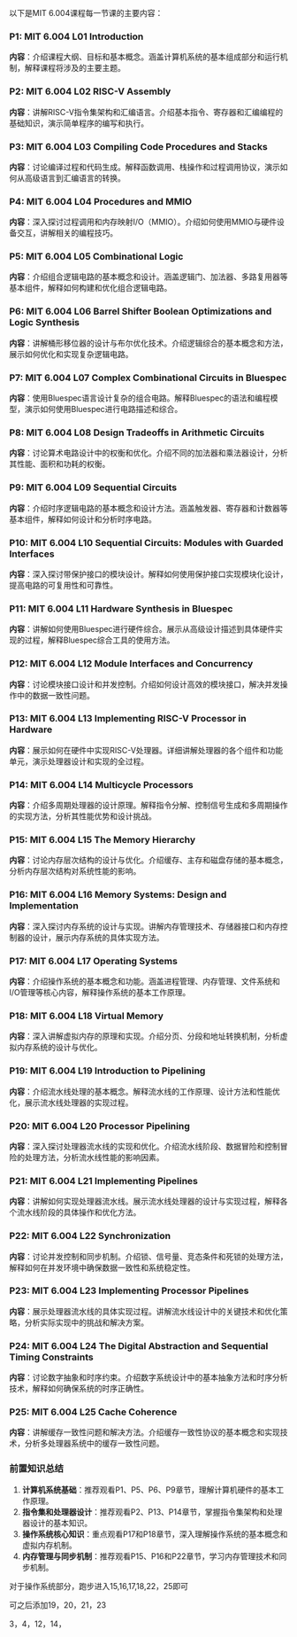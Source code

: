 以下是MIT 6.004课程每一节课的主要内容：

### P1: MIT 6.004 L01 Introduction

**内容**：介绍课程大纲、目标和基本概念。涵盖计算机系统的基本组成部分和运行机制，解释课程将涉及的主要主题。

### P2: MIT 6.004 L02 RISC-V Assembly

**内容**：讲解RISC-V指令集架构和汇编语言。介绍基本指令、寄存器和汇编编程的基础知识，演示简单程序的编写和执行。

### P3: MIT 6.004 L03 Compiling Code Procedures and Stacks

**内容**：讨论编译过程和代码生成。解释函数调用、栈操作和过程调用协议，演示如何从高级语言到汇编语言的转换。

### P4: MIT 6.004 L04 Procedures and MMIO

**内容**：深入探讨过程调用和内存映射I/O（MMIO）。介绍如何使用MMIO与硬件设备交互，讲解相关的编程技巧。

### P5: MIT 6.004 L05 Combinational Logic

**内容**：介绍组合逻辑电路的基本概念和设计。涵盖逻辑门、加法器、多路复用器等基本组件，解释如何构建和优化组合逻辑电路。

### P6: MIT 6.004 L06 Barrel Shifter Boolean Optimizations and Logic Synthesis

**内容**：讲解桶形移位器的设计与布尔优化技术。介绍逻辑综合的基本概念和方法，展示如何优化和实现复杂逻辑电路。

### P7: MIT 6.004 L07 Complex Combinational Circuits in Bluespec

**内容**：使用Bluespec语言设计复杂的组合电路。解释Bluespec的语法和编程模型，演示如何使用Bluespec进行电路描述和综合。

### P8: MIT 6.004 L08 Design Tradeoffs in Arithmetic Circuits

**内容**：讨论算术电路设计中的权衡和优化。介绍不同的加法器和乘法器设计，分析其性能、面积和功耗的权衡。

### P9: MIT 6.004 L09 Sequential Circuits

**内容**：介绍时序逻辑电路的基本概念和设计方法。涵盖触发器、寄存器和计数器等基本组件，解释如何设计和分析时序电路。

### P10: MIT 6.004 L10 Sequential Circuits: Modules with Guarded Interfaces

**内容**：深入探讨带保护接口的模块设计。解释如何使用保护接口实现模块化设计，提高电路的可复用性和可靠性。

### P11: MIT 6.004 L11 Hardware Synthesis in Bluespec

**内容**：讲解如何使用Bluespec进行硬件综合。展示从高级设计描述到具体硬件实现的过程，解释Bluespec综合工具的使用方法。

### P12: MIT 6.004 L12 Module Interfaces and Concurrency

**内容**：讨论模块接口设计和并发控制。介绍如何设计高效的模块接口，解决并发操作中的数据一致性问题。

### P13: MIT 6.004 L13 Implementing RISC-V Processor in Hardware

**内容**：展示如何在硬件中实现RISC-V处理器。详细讲解处理器的各个组件和功能单元，演示处理器设计和实现的全过程。

### P14: MIT 6.004 L14 Multicycle Processors

**内容**：介绍多周期处理器的设计原理。解释指令分解、控制信号生成和多周期操作的实现方法，分析其性能优势和设计挑战。

### P15: MIT 6.004 L15 The Memory Hierarchy

**内容**：讨论内存层次结构的设计与优化。介绍缓存、主存和磁盘存储的基本概念，分析内存层次结构对系统性能的影响。

### P16: MIT 6.004 L16 Memory Systems: Design and Implementation

**内容**：深入探讨内存系统的设计与实现。讲解内存管理技术、存储器接口和内存控制器的设计，展示内存系统的具体实现方法。

### P17: MIT 6.004 L17 Operating Systems

**内容**：介绍操作系统的基本概念和功能。涵盖进程管理、内存管理、文件系统和I/O管理等核心内容，解释操作系统的基本工作原理。

### P18: MIT 6.004 L18 Virtual Memory

**内容**：深入讲解虚拟内存的原理和实现。介绍分页、分段和地址转换机制，分析虚拟内存系统的设计与优化。

### P19: MIT 6.004 L19 Introduction to Pipelining

**内容**：介绍流水线处理的基本概念。解释流水线的工作原理、设计方法和性能优化，展示流水线处理器的实现过程。

### P20: MIT 6.004 L20 Processor Pipelining

**内容**：深入探讨处理器流水线的实现和优化。介绍流水线阶段、数据冒险和控制冒险的处理方法，分析流水线性能的影响因素。

### P21: MIT 6.004 L21 Implementing Pipelines

**内容**：讲解如何实现处理器流水线。展示流水线处理器的设计与实现过程，解释各个流水线阶段的具体操作和优化方法。

### P22: MIT 6.004 L22 Synchronization

**内容**：讨论并发控制和同步机制。介绍锁、信号量、竞态条件和死锁的处理方法，解释如何在并发环境中确保数据一致性和系统稳定性。

### P23: MIT 6.004 L23 Implementing Processor Pipelines

**内容**：展示处理器流水线的具体实现过程。讲解流水线设计中的关键技术和优化策略，分析实际实现中的挑战和解决方案。

### P24: MIT 6.004 L24 The Digital Abstraction and Sequential Timing Constraints

**内容**：讨论数字抽象和时序约束。介绍数字系统设计中的基本抽象方法和时序分析技术，解释如何确保系统的时序正确性。

### P25: MIT 6.004 L25 Cache Coherence

**内容**：讲解缓存一致性问题和解决方法。介绍缓存一致性协议的基本概念和实现技术，分析多处理器系统中的缓存一致性问题。

### 前置知识总结

1. **计算机系统基础**：推荐观看P1、P5、P6、P9章节，理解计算机硬件的基本工作原理。
2. **指令集和处理器设计**：推荐观看P2、P13、P14章节，掌握指令集架构和处理器设计的基本知识。
3. **操作系统核心知识**：重点观看P17和P18章节，深入理解操作系统的基本概念和虚拟内存机制。
4. **内存管理与同步机制**：推荐观看P15、P16和P22章节，学习内存管理技术和同步机制。













对于操作系统部分，跑步进入15,16,17,18,22，25即可

可之后添加19，20，21，23



3，4，12，14，